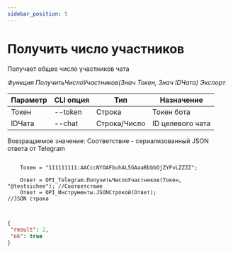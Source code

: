```yaml
---
sidebar_position: 5
---
```


# Получить число участников
Получает общее число участников чата


*Функция ПолучитьЧислоУчастников(Знач Токен, Знач IDЧата) Экспорт*

  | Параметр | CLI опция | Тип | Назначение |
  |-|-|-|-|
  | Токен | --token | Строка | Токен бота |
  | IDЧата | --chat | Строка/Число | ID целевого чата |
  
  Вовзращаемое значение: Соответствие - сериализованный JSON ответа от Telegram

```bsl title="Пример кода"
	
	Токен = "111111111:AACccNYOAFbuhAL5GAaaBbbbOjZYFvLZZZZ";
	
	Ответ = OPI_Telegram.ПолучитьЧислоУчастников(Токен, "@testsichee"); //Соответствие
	Ответ = OPI_Инструменты.JSONСтрокой(Ответ);                         //JSON строка                                            
	
```

```json title="Результат"

{
 "result": 2,
 "ok": true
}

```